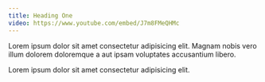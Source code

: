 ```yaml
---
title: Heading One
video: https://www.youtube.com/embed/J7m8FMeQHMc
---
```


 
Lorem ipsum dolor sit amet consectetur adipisicing elit. Magnam nobis vero illum dolorem doloremque a aut ipsam voluptates accusantium libero.

Lorem ipsum dolor sit amet consectetur adipisicing elit.
